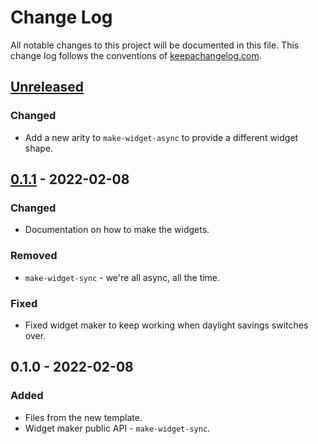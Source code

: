 # Change Log
All notable changes to this project will be documented in this file. This change log follows the conventions of [keepachangelog.com](http://keepachangelog.com/).

## [Unreleased]
### Changed
- Add a new arity to `make-widget-async` to provide a different widget shape.

## [0.1.1] - 2022-02-08
### Changed
- Documentation on how to make the widgets.

### Removed
- `make-widget-sync` - we're all async, all the time.

### Fixed
- Fixed widget maker to keep working when daylight savings switches over.

## 0.1.0 - 2022-02-08
### Added
- Files from the new template.
- Widget maker public API - `make-widget-sync`.

[Unreleased]: https://github.com/photography.appfor/file-renamer/compare/0.1.1...HEAD
[0.1.1]: https://github.com/photography.appfor/file-renamer/compare/0.1.0...0.1.1
